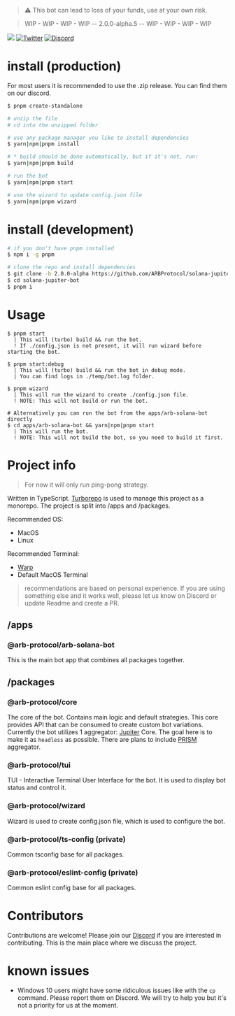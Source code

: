 > ⚠️ This bot can lead to loss of your funds, use at your own risk.

> WIP - WIP - WIP - WIP -- 2.0.0-alpha.5 -- WIP - WIP - WIP - WIP

[![](https://img.shields.io/badge/License-MIT-brightgreen)](#license)
[![Twitter](https://img.shields.io/twitter/follow/ArbProtocol.svg?style=social&label=ArbProtocol)](https://twitter.com/ArbProtocol)
[![Discord](https://img.shields.io/discord/985095351293845514?logo=discord&logoColor=white&style=flat-square)](https://discord.gg/wcxYzfKNaE)

# install (production)

For most users it is recommended to use the .zip release. You can find them on our discord.

```bash
$ pnpm create-standalone

# unzip the file
# cd into the unzipped folder

# use any package manager you like to install dependencies
$ yarn|npm|pnpm install

# * build should be done automatically, but if it's not, run:
$ yarn|npm|pnpm build

# run the bot
$ yarn|npm|pnpm start

# use the wizard to update config.json file
$ yarn|npm|pnpm wizard
```

# install (development)

```bash
# if you don't have pnpm installed
$ npm i -g pnpm

# clone the repo and install dependencies
$ git clone -b 2.0.0-alpha https://github.com/ARBProtocol/solana-jupiter-bot.git
$ cd solana-jupiter-bot
$ pnpm i
```

# Usage

```
$ pnpm start
  | This will (turbo) build && run the bot.
  ! If ./config.json is not present, it will run wizard before starting the bot.

$ pnpm start:debug
  | This will (turbo) build && run the bot in debug mode.
  | You can find logs in ./temp/bot.log folder.

$ pnpm wizard
  | This will run the wizard to create ./config.json file.
  ! NOTE: This will not build or run the bot.

# Alternatively you can run the bot from the apps/arb-solana-bot directly
$ cd apps/arb-solana-bot && yarn|npm|pnpm start
  | This will run the bot.
  ! NOTE: This will not build the bot, so you need to build it first.

```

# Project info

> For now it will only run ping-pong strategy.

Written in TypeScript. [Turborepo](https://turbo.build/) is used to manage this project as a monorepo.
The project is split into /apps and /packages.

Recommended OS:

- MacOS
- Linux

Recommended Terminal:

- [Warp](https://www.warp.dev/)
- Default MacOS Terminal

> recommendations are based on personal experience. If you are using something else and it works well, please let us know on Discord or update Readme and create a PR.

## /apps

### @arb-protocol/arb-solana-bot

This is the main bot app that combines all packages together.

## /packages

### @arb-protocol/core

The core of the bot. Contains main logic and default strategies. This core provides API that can be consumed to create custom bot variations.
Currently the bot utilizes 1 aggregator: [Jupiter](https://jup.ag/) Core.
The goal here is to make it as `headless` as possible. There are plans to include [PRISM](https://prism.ag/) aggregator.

### @arb-protocol/tui

TUI - Interactive Terminal User Interface for the bot. It is used to display bot status and control it.

### @arb-protocol/wizard

Wizard is used to create config.json file, which is used to configure the bot.

### @arb-protocol/ts-config (private)

Common tsconfig base for all packages.

### @arb-protocol/eslint-config (private)

Common eslint config base for all packages.

# Contributors

Contributions are welcome! Please join our [Discord](https://discord.gg/wcxYzfKNaE) if you are interested in contributing. This is the main place where we discuss the project.

# known issues

- Windows 10 users might have some ridiculous issues like with the `cp` command. Please report them on Discord. We will try to help you but it's not a priority for us at the moment.
